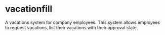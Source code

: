 # vacationfill
A vacations system for company employees. This system allows employees to request vacations, list their vacations with their approval state.
